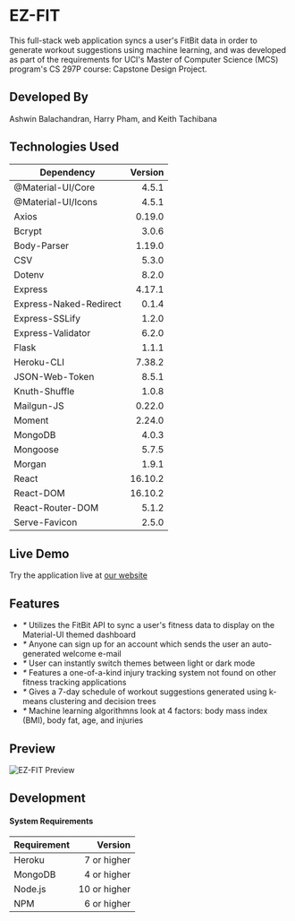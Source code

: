 # EZ-FIT
This full-stack web application syncs a user's FitBit data in order to generate workout suggestions using machine learning, and was developed as part of the requirements for UCI's Master of Computer Science (MCS) program's CS 297P course: Capstone Design Project.
## Developed By
Ashwin Balachandran, Harry Pham, and Keith Tachibana
## Technologies Used
|         Dependency       |  Version  |
|--------------------------|----------:|
| @Material-UI/Core        |   4.5.1   | 
| @Material-UI/Icons       |   4.5.1   |
| Axios                    |  0.19.0   |
| Bcrypt                   |   3.0.6   |
| Body-Parser              |  1.19.0   |
| CSV                      |   5.3.0   |
| Dotenv                   |   8.2.0   |
| Express                  |   4.17.1  |
| Express-Naked-Redirect   |   0.1.4   |
| Express-SSLify           |   1.2.0   |
| Express-Validator        |   6.2.0   |
| Flask                    |   1.1.1   |
| Heroku-CLI               |   7.38.2  |
| JSON-Web-Token           |   8.5.1   |
| Knuth-Shuffle            |   1.0.8   |
| Mailgun-JS               |   0.22.0  |
| Moment                   |   2.24.0  |
| MongoDB                  |   4.0.3   |
| Mongoose                 |   5.7.5   |
| Morgan                   |   1.9.1   |
| React                    |  16.10.2  |
| React-DOM                |  16.10.2  |
| React-Router-DOM         |   5.1.2   |
| Serve-Favicon            |   2.5.0   |
## Live Demo
Try the application live at [our website](https://ezfit.rocks/)
## Features
- _*_ Utilizes the FitBit API to sync a user's fitness data to display on the Material-UI themed dashboard
- _*_ Anyone can sign up for an account which sends the user an auto-generated welcome e-mail
- _*_ User can instantly switch themes between light or dark mode
- _*_ Features a one-of-a-kind injury tracking system not found on other fitness tracking applications
- _*_ Gives a 7-day schedule of workout suggestions generated using k-means clustering and decision trees
- _*_ Machine learning algorithmns look at 4 factors: body mass index (BMI), body fat, age, and injuries
## Preview
![EZ-FIT Preview](preview.gif "EZ-FIT Preview")
## Development
#### System Requirements
|  Requirement  |      Version     |
|---------------|-----------------:|
| Heroku        |    7 or higher   |
| MongoDB       |    4 or higher   |
| Node.js       |   10 or higher   |
| NPM           |    6 or higher   |
